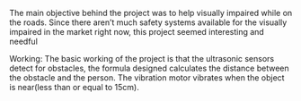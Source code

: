 The main objective behind the project was to help visually impaired while on the roads. 
Since there aren’t much safety systems available for the visually impaired in the market right now, this project seemed interesting and needful

Working:
The basic working of the project is that the ultrasonic sensors detect for obstacles, the formula designed calculates the distance between the obstacle and the person. The vibration motor vibrates when the object is near(less than or equal to 15cm). 

